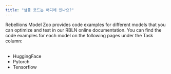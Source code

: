 ```yaml
---
title: "샘플 코드는 어디에 있나요?"
---
```


Rebellions Model Zoo provides code examples for different models that you can optimize and test in our RBLN online documentation. You can find the code examples for each model on the following pages under the Task column:</br></br>

- HuggingFace
- Pytorch
- Tensorflow